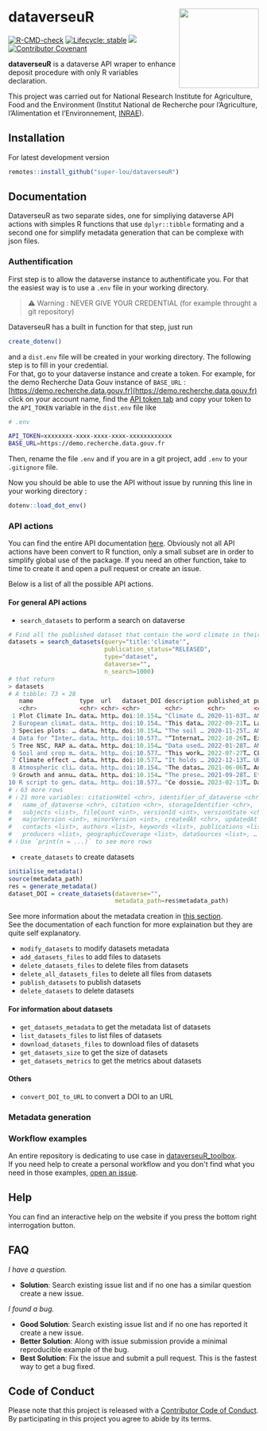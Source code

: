 # dataverseuR <img src="https://github.com/super-lou/dataverseuR/blob/17d88f3108a7370ab2bfe60c24e3487ab483ae9d/figures/logo_dataverseuR.png" align="right" width=160 height=160 alt=""/>

<!-- badges: start -->
[![R-CMD-check](https://github.com/super-lou/dataverseuR/actions/workflows/R-CMD-check.yaml/badge.svg)](https://github.com/super-lou/dataverseuR/actions/workflows/R-CMD-check.yaml)
[![Lifecycle: stable](https://img.shields.io/badge/lifecycle-stable-green)](https://lifecycle.r-lib.org/articles/stages.html)
![](https://img.shields.io/github/last-commit/super-lou/dataverseuR)
[![Contributor Covenant](https://img.shields.io/badge/Contributor%20Covenant-2.1-4baaaa.svg)](code_of_conduct.md) 
<!-- badges: end -->

**dataverseuR** is a dataverse API wraper to enhance deposit procedure with only R variables declaration.


This project was carried out for National Research Institute for Agriculture, Food and the Environment (Institut National de Recherche pour l’Agriculture, l’Alimentation et l’Environnement, [INRAE](https://agriculture.gouv.fr/inrae-linstitut-national-de-recherche-pour-lagriculture-lalimentation-et-lenvironnement)).


## Installation
For latest development version
``` r
remotes::install_github("super-lou/dataverseuR")
```

## Documentation
DataverseuR as two separate sides, one for simpliying dataverse API actions with simples R functions that use `dplyr::tibble` formating and a second one for simplify metadata generation that can be complexe with json files.


### Authentification
First step is to allow the dataverse instance to authentificate you. For that the easiest way is to use a `.env` file in your working directory.

> ⚠️ Warning : NEVER GIVE YOUR CREDENTIAL (for example throught a git repository)

DataverseuR has a built in function for that step, just run 
``` R
create_dotenv()
```
and a `dist.env` file will be created in your working directory. The following step is to fill in your credential.<br>
For that, go to your dataverse instance and create a token. For example, for the demo Recherche Data Gouv instance of `BASE_URL` : [https://demo.recherche.data.gouv.fr](https://demo.recherche.data.gouv.fr) click on your account name, find the [API token tab](https://demo.recherche.data.gouv.fr/dataverseuser.xhtml?selectTab=apiTokenTab) and copy your token to the `API_TOKEN` variable in the `dist.env` file like
``` bash
# .env

API_TOKEN=xxxxxxxx-xxxx-xxxx-xxxx-xxxxxxxxxxxx
BASE_URL=https://demo.recherche.data.gouv.fr

```
Then, rename the file `.env` and if you are in a git project, add `.env` to your `.gitignore` file.<br>

Now you should be able to use the API without issue by running this line in your working directory :
``` R
dotenv::load_dot_env()
```


### API actions
You can find the entire API documentation [here](https://guides.dataverse.org/en/latest/api/index.html). Obviously not all API actions have been convert to R function, only a small subset are in order to simplify global use of the package. If you need an other function, take to time to create it and open a pull request or create an issue.<br>

Below is a list of all the possible API actions.<br>

#### For general API actions
- `search_datasets` to perform a search on dataverse
```R
# Find all the published dataset that contain the word climate in their title 
datasets = search_datasets(query="title:'climate'",
                           publication_status="RELEASED",
                           type="dataset",
                           dataverse="",
                           n_search=1000)
# that return
> datasets
# A tibble: 73 × 28
   name             type  url   dataset_DOI description published_at publisher
   <chr>            <chr> <chr> <chr>       <chr>       <chr>        <chr>    
 1 Plot Climate In… data… http… doi:10.154… "Climate d… 2020-11-03T… AMAP ECO…
 2 European climat… data… http… doi:10.154… "This data… 2022-09-21T… Landmark…
 3 Species plots: … data… http… doi:10.154… "The soil … 2020-11-25T… AMAP ECO…
 4 Data for “Inter… data… http… doi:10.577… "“Internat… 2022-10-26T… Experime…
 5 Tree NSC, RAP a… data… http… doi:10.154… "Data used… 2022-01-28T… AMAP     
 6 Soil and crop m… data… http… doi:10.577… "This work… 2022-07-27T… CLIMASOMA
 7 Climate effect … data… http… doi:10.577… "It holds … 2022-12-13T… URGI     
 8 Atmospheric cli… data… http… doi:10.154… "The datas… 2021-06-06T… AnaEE-Fr…
 9 Growth and annu… data… http… doi:10.154… "The prese… 2021-09-28T… Etude_Pr…
10 R script to gen… data… http… doi:10.577… "Ce dossie… 2023-02-13T… Data INR…
# ℹ 63 more rows
# ℹ 21 more variables: citationHtml <chr>, identifier_of_dataverse <chr>,
#   name_of_dataverse <chr>, citation <chr>, storageIdentifier <chr>,
#   subjects <list>, fileCount <int>, versionId <int>, versionState <chr>,
#   majorVersion <int>, minorVersion <int>, createdAt <chr>, updatedAt <chr>,
#   contacts <list>, authors <list>, keywords <list>, publications <list>,
#   producers <list>, geographicCoverage <list>, dataSources <list>, …
# ℹ Use `print(n = ...)` to see more rows
```

- `create_datasets` to create datasets
```R
initialise_metadata()
source(metadata_path)
res = generate_metadata()
dataset_DOI = create_datasets(dataverse="",
                              metadata_path=res$metadata_path)
```
See more information about the metadata creation in [this section](#metadata-generation).<br>
See the documentation of each function for more explaination but they are quite self explanatory.<br>

- `modify_datasets` to modify datasets metadata
- `add_datasets_files` to add files to datasets 
- `delete_datasets_files` to delete files from datasets
- `delete_all_datasets_files` to delete all files from datasets
- `publish_datasets` to publish datasets
- `delete_datasets` to delete datasets

#### For information about datasets
- `get_datasets_metadata` to get the metadata list of datasets
- `list_datasets_files` to list files of datasets
- `download_datasets_files` to download files of datasets
- `get_datasets_size` to get the size of datasets
- `get_datasets_metrics` to get the metrics about datasets

#### Others
- `convert_DOI_to_URL` to convert a DOI to an URL


### Metadata generation



### Workflow examples
An entire repository is dedicating to use case in [dataverseuR_toolbox](https://github.com/super-lou/dataverseuR_toolbox).<br>
If you need help to create a personal workflow and you don't find what you need in those examples, [open an issue](https://github.com/super-lou/dataverseuR_toolbox/issues).


## Help
You can find an interactive help on the website if you press the bottom right interrogation button.


## FAQ
*I have a question.*

-   **Solution**: Search existing issue list and if no one has a similar question create a new issue.

*I found a bug.*

-   **Good Solution**: Search existing issue list and if no one has reported it create a new issue.
-   **Better Solution**: Along with issue submission provide a minimal reproducible example of the bug.
-   **Best Solution**: Fix the issue and submit a pull request. This is the fastest way to get a bug fixed.


## Code of Conduct
Please note that this project is released with a [Contributor Code of Conduct](CODE_OF_CONDUCT.md). By participating in this project you agree to abide by its terms.
